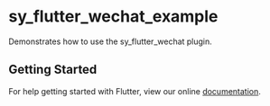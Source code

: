 # sy_flutter_wechat_example

Demonstrates how to use the sy_flutter_wechat plugin.

## Getting Started

For help getting started with Flutter, view our online
[documentation](https://flutter.io/).
